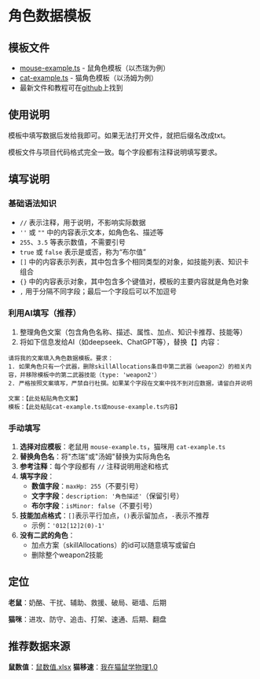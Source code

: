 # 角色数据模板

## 模板文件

- [mouse-example.ts](./mouse-example.ts) - 鼠角色模板（以杰瑞为例）
- [cat-example.ts](./cat-example.ts) - 猫角色模板（以汤姆为例）
- 最新文件和教程可在[github](https://github.com/asHOH/Tom-and-jerry-chase-wiki/tree/develop/templates)上找到

## 使用说明

模板中填写数据后发给我即可。如果无法打开文件，就把后缀名改成txt。

模板文件与项目代码格式完全一致。每个字段都有注释说明填写要求。

## 填写说明

### 基础语法知识

- `//` 表示注释，用于说明，不影响实际数据
- `''` 或 `""` 中的内容表示文本，如角色名、描述等
- `255`、`3.5` 等表示数值，不需要引号
- `true` 或 `false` 表示是或否，称为“布尔值”
- `[]` 中的内容表示列表，其中包含多个相同类型的对象，如技能列表、知识卡组合
- `{}` 中的内容表示对象，其中包含多个键值对，模板的主要内容就是角色对象
- `,` 用于分隔不同字段；最后一个字段后可以不加逗号

### 利用AI填写（推荐）

1. 整理角色文案（包含角色名称、描述、属性、加点、知识卡推荐、技能等）
2. 将如下信息发给AI（如deepseek、ChatGPT等），替换【】内容：

```text
请将我的文案填入角色数据模板。要求：
1. 如果角色只有一个武器，删除skillAllocations条目中第二武器（weapon2）的相关内容，并移除模板中的第二武器技能（type: 'weapon2'）
2. 严格按照文案填写，严禁自行杜撰。如果某个字段在文案中找不到对应数据，请留白并说明

文案：【此处粘贴角色文案】
模板：【此处粘贴cat-example.ts或mouse-example.ts内容】
```

### 手动填写

1. **选择对应模板**：老鼠用 `mouse-example.ts`，猫咪用 `cat-example.ts`
2. **替换角色名**：将"杰瑞"或"汤姆"替换为实际角色名
3. **参考注释**：每个字段都有 `//` 注释说明用途和格式
4. **填写字段**：
   - **数值字段**：`maxHp: 255`（不要引号）
   - **文字字段**：`description: '角色描述'`（保留引号）
   - **布尔字段**：`isMinor: false`（不要引号）
5. **技能加点格式**：`[]`表示平行加点，`()`表示留加点，`-`表示不推荐
   - 示例：`'012[12]2(0)-1'`
6. **没有二武的角色**：
   - 加点方案（skillAllocations）的id可以随意填写或留白
   - 删除整个weapon2技能

## 定位

**老鼠**：奶酪、干扰、辅助、救援、破局、砸墙、后期

**猫咪**：进攻、防守、追击、打架、速通、后期、翻盘

## 推荐数据来源

**鼠数值**：[鼠数值.xlsx](鼠数值.xlsx)
**猫移速**：[我在猫鼠学物理1.0](https://www.bilibili.com/video/BV1W85Ez1EJv)
